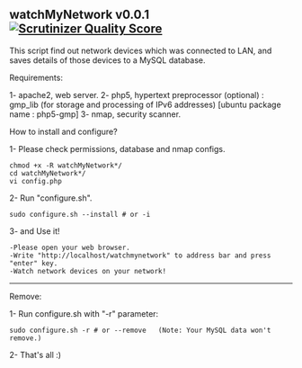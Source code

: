   watchMyNetwork v0.0.1 [![Scrutinizer Quality Score](https://scrutinizer-ci.com/g/veysiertekin/Watch-My-Network/badges/quality-score.png?s=3c9f80ff2e3fbfbea36170c417e057a489c732c1)](https://scrutinizer-ci.com/g/veysiertekin/Watch-My-Network/)
-----------------------------------------------

This script find out network devices which was connected to LAN, and saves details of those devices to a MySQL database.

Requirements:

1- apache2, web server.
2- php5, hypertext preprocessor
	(optional) : gmp_lib (for storage and processing of IPv6 addresses) [ubuntu package name : php5-gmp]
3- nmap, security scanner.

How to install and configure?

1- Please check permissions, database and nmap configs.

	chmod +x -R watchMyNetwork*/
	cd watchMyNetwork*/
	vi config.php

2- Run "configure.sh".

	sudo configure.sh --install # or -i

3- and Use it!

	-Please open your web browser.
	-Write "http://localhost/watchmynetwork" to address bar and press "enter" key.
	-Watch network devices on your network!

-----------------------------------------------

Remove:

1- Run configure.sh with "-r" parameter:
	
	sudo configure.sh -r # or --remove   (Note: Your MySQL data won't remove.)

2- That's all :) 


<span style="font-size: 0%"><a href="https://plus.google.com/+VeysiErtekin?rel=author"></a></span>

